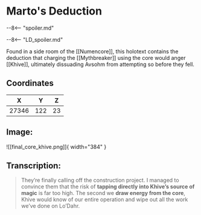 # Marto's Deduction

--8<-- "spoiler.md"

--8<-- "LD_spoiler.md"

Found in a side room of the [[Numencore]], this holotext contains the deduction that charging the [[Mythbreaker]] using the core would anger [[Khive]], ultimately dissuading Avsohm from attempting so before they fell.

## Coordinates
| **X** | **Y** | **Z** |
| :---: | :---: | :---: |
| 27346 |  122  | 23 |

## Image:

![[final_core_khive.png]]{ width="384" }

## Transcription:
> They’re finally calling off the construction project. I managed to convince them that the risk of **tapping directly into Khive’s source of magic** is far too high. The second we **draw energy from the core**, Khive would know of our entire operation and wipe out all the work we’ve done on Lo’Dahr.
